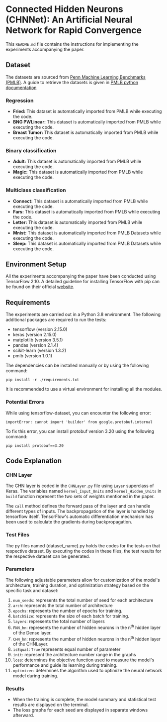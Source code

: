 # Connected Hidden Neurons (CHNNet): An Artificial Neural Network for Rapid Convergence


This `README.md` file contains the instructions for implementing the experiments accompanying the paper.


## Dataset
The datasets are sourced from [Penn Machine Learning Benchmarks (PMLB)](https://epistasislab.github.io/pmlb/). A guide to retrieve the datasets is given in [PMLB python documentation](https://epistasislab.github.io/pmlb/using-python.html)
### Regression
- **Fried:** This dataset is automatically imported from PMLB while executing the code.
- **BNG PWLinear:** This dataset is automatically imported from PMLB while executing the code.
- **Breast Tumor:** This dataset is automatically imported from PMLB while executing the code.
### Binary classification
- **Adult:** This dataset is automatically imported from PMLB while executing the code.
- **Magic:** This dataset is automatically imported from PMLB while executing the code.

### Multiclass classification

- **Connect:** This dataset is automatically imported from PMLB while executing the code.
- **Fars:** This dataset is automatically imported from PMLB while executing the code.
- **Letter:** This dataset is automatically imported from PMLB while executing the code.
- **Mnist:** This dataset is automatically imported from PMLB Datasets while executing the code.
- **Sleep:** This dataset is automatically imported from PMLB Datasets while executing the code.


## Environment Setup
All the experiments accompanying the paper have been conducted using TensorFlow 2.10. A detailed guideline for installing TensorFlow with pip can be found on their official [website](https://www.tensorflow.org/install/pip).


## Requirements

The experiments are carried out in a Python 3.8 environment. The following additional packages are required to run the tests:
- tensorflow (version 2.15.0)
- keras (version 2.15.0)
- matplotlib (version 3.5.1)
- pandas (version 2.1.4)
- scikit-learn (version 1.3.2)
- pmlb (version 1.0.1)


The dependencies can be installed manually or by using the following command:
```
pip install -r ./requirements.txt
```
It is recommended to use a virtual environment for installing all the modules.

### Potential Errors
While using tensorflow-dataset, you can encounter the following error:
```
importError: cannot import 'builder' from google.protobuf.internal
```
To fix this error, you can install protobuf version 3.20 using the following command:
```
pip install protobuf==3.20
```

## Code Explanation

### CHN Layer


The CHN layer is coded in the `CHNLayer.py` file using `Layer` superclass of Keras. The variables named `kernel_Input_Units` and `kernel_Hidden_Units` in `build` function represent the two sets of weights mentioned in the paper.


The `call` method defines the forward pass of the layer and can handle different types of inputs. The backpropagation of the layer is handled by tensorflow itself. TensorFlow's automatic differentiation mechanism has been used to calculate the gradients during backpropagation.


### Test Files

The py files named {dataset_name}.py holds the codes for the tests on that respective dataset. By executing the codes in these files, the test results for the respective dataset can be generated.

### Parameters

The following adjustable parameters allow for customization of the model's architecture, training duration, and optimization strategy based on the specific task and dataset:


1. `num_seeds`: represents the total number of seed for each architecture
2. `arch`: represents the total number of architecture
3. `epochs`: represents the number of epochs for training.
4. `batchSize`: represents the size of each batch for training.
5. `layers`: represents the total number of layers
6. `FNN_hn`: represents the number of hidden neurons in the n<sup>th</sup> hidden layer of the Dense layer.
7. `CHN_hn`: represents the number of hidden neurons in the n<sup>th</sup> hidden layer of the CHNLayer.
8. `isEqual`: `True` represents equal number of parameter
9. `init`: represent the architecture number range in the graphs
10. `loss`: determines the objective function used to measure the model's performance and guide its learning during training.
11. `optimizer`: determines the algorithm used to optimize the neural network model during training.



### Results

- When the training is complete, the model summary and statistical test results are displayed on the terminal.
- The loss graphs for each seed are displayed in separate windows afterward.